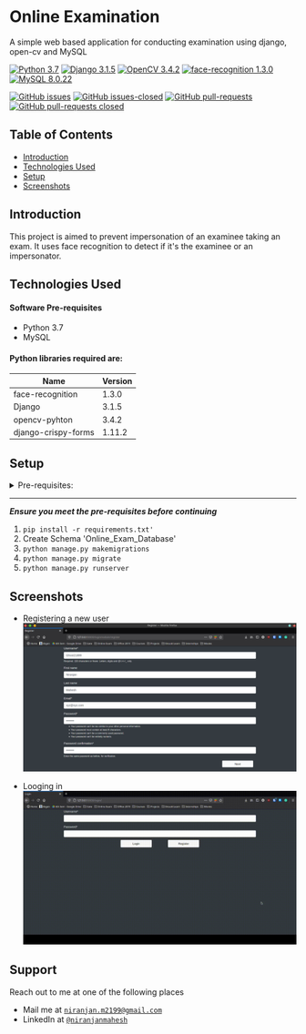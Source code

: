 # Online Examination
A simple web based application for conducting examination using django, open-cv and MySQL

[![Python 3.7](https://img.shields.io/badge/Python-3.7-blue.svg)](https://www.python.org/downloads/release/python-370/)
[![Django 3.1.5](https://img.shields.io/badge/Django-3.1.5-blue.svg)](https://docs.djangoproject.com/en/3.1/releases/3.1.5/)
[![OpenCV 3.4.2](https://img.shields.io/badge/OpenCV-3.4.2-blue.svg)](https://docs.opencv.org/3.1.0/index.html)
[![face-recognition 1.3.0](https://img.shields.io/badge/face--recognition-1.3.0-blue)](https://pypi.org/project/face-recognition/1.3.0/)
[![MySQL 8.0.22](https://img.shields.io/badge/MySQL-8.0.22-blue.svg)](https://dev.mysql.com/doc/relnotes/mysql/8.0/en/news-8-0-22.html)

[![GitHub issues](https://img.shields.io/github/issues/Ghost21899/Online_Examination)](https://github.com/Ghost21899/Online_Examination/issues)
[![GitHub issues-closed](https://img.shields.io/github/issues-closed/Ghost21899/Online_Examination)](https://github.com/Ghost21899/Online_Examination/issues?q=is%3Aissue+is%3Aclosed)
[![GitHub pull-requests](https://img.shields.io/github/issues-pr/Ghost21899/Online_Examination)](https://github.com/Ghost21899/Online_Examination/pulls)
[![GitHub pull-requests closed](https://img.shields.io/github/issues-pr-closed/Ghost21899/Online_Examination)](https://github.com/Ghost21899/Online_Examination/pulls?q=is%3Apr+is%3Aclosed)


## Table of Contents
* [Introduction](#introduction)
* [Technologies Used](#technologies-used)
* [Setup](#setup)
* [Screenshots](#screenshots)


## Introduction
This project is aimed to prevent impersonation of an examinee taking an exam. It uses face recognition to detect if it's the examinee or an impersonator.


## Technologies Used
#### Software Pre-requisites
* Python 3.7
* MySQL

#### Python libraries required are:

Name                    | Version
----------------------- | -----------------------
face-recognition        | 1.3.0
Django                  | 3.1.5
opencv-pyhton           | 3.4.2
django-crispy-forms     | 1.11.2


## Setup
<details>
  <summary>Pre-requisites: </summary>
  <ul>
    <li>Setup MySQL driver with Python</li>
    <li>dlib (needed to install face-recognition)</li>
    <li>cmake (needed to install  face-recognition)</li>
  </ul>
</details>

---
***Ensure you meet the pre-requisites before continuing***
1. `pip install -r requirements.txt'`
2. Create Schema 'Online_Exam_Database'
3. `python manage.py makemigrations`
4. `python manage.py migrate`
5. `python manage.py runserver`


## Screenshots
* Registering a new user
![image\screenshots\registering](https://github.com/Ghost21899/Online_Examination/blob/master/image/Screenshots/Registering.png)

* Looging in
![image\screenshots\logging-in](https://github.com/Ghost21899/Online_Examination/blob/master/image/Screenshots/Logging-in.gif)


## Support
Reach out to me at one of the following places
* Mail me at <a href="mailto:niranjan.m2199@gmail.com" target="_blank">`niranjan.m2199@gmail.com`</a>
* LinkedIn at <a href="https://www.linkedin.com/in/niranjan-mahesh/" target="_blank">`@niranjanmahesh`</a>
